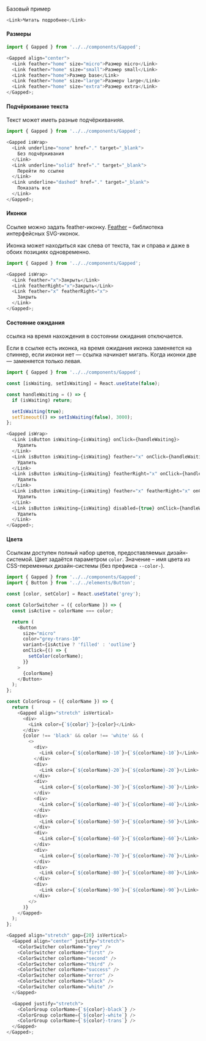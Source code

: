 Базовый пример

```js
<Link>Читать подробнее</Link>
```

#### Размеры

```js
import { Gapped } from '../../components/Gapped';

<Gapped align="center">
  <Link feather="home" size="micro">Размер micro</Link>
  <Link feather="home" size="small">Размер small</Link>
  <Link feather="home">Размер base</Link>
  <Link feather="home" size="large">Размерv large</Link>
  <Link feather="home" size="extra">Размер extra</Link>
</Gapped>;
```

#### Подчёркивание текста

Текст может иметь разные подчёркиванияя.

```js
import { Gapped } from '../../components/Gapped';

<Gapped isWrap>
  <Link underline="none" href="." target="_blank">
    Без подчёркивания
  </Link>
  <Link underline="solid" href="." target="_blank">
    Перейти по ссылке
  </Link>
  <Link underline="dashed" href="." target="_blank">
    Показать все
  </Link>
</Gapped>;
```

#### Иконки

Ссылке можно задать feather-иконку. [Feather](https://feathericons.com/) – библиотека интерфейсных SVG-иконок.

Иконка может находиться как слева от текста, так и справа и даже в обоих позициях одновременно.

```js
import { Gapped } from '../../components/Gapped';

<Gapped isWrap>
  <Link feather="x">Закрыть</Link>
  <Link featherRight="x">Закрыть</Link>
  <Link feather="x" featherRight="x">
    Закрыть
  </Link>
</Gapped>;
```

#### Состояние ожидания

ссылка на время нахождения в состоянии ожидания отключается.

Если в ссылке есть иконка, на время ожидания иконка заменяется на спиннер, если иконки нет — ссылка начинает мигать. Когда иконки две — заменяется только левая.

```js
import { Gapped } from '../../components/Gapped';

const [isWaiting, setIsWaiting] = React.useState(false);

const handleWaiting = () => {
  if (isWaiting) return;

  setIsWaiting(true);
  setTimeout(() => setIsWaiting(false), 3000);
};

<Gapped isWrap>
  <Link isButton isWaiting={isWaiting} onClick={handleWaiting}>
    Удалить
  </Link>
  <Link isButton isWaiting={isWaiting} feather="x" onClick={handleWaiting}>
    Удалить
  </Link>
  <Link isButton isWaiting={isWaiting} featherRight="x" onClick={handleWaiting}>
    Удалить
  </Link>
  <Link isButton isWaiting={isWaiting} feather="x" featherRight="x" onClick={handleWaiting}>
    Удалить
  </Link>
  <Link isButton isWaiting={isWaiting} disabled={true} onClick={handleWaiting}>
    Удалить
  </Link>
</Gapped>;
```

#### Цвета

Ссылкам доступен полный набор цветов, предоставляемых дизайн-системой. Цвет задаётся параметром `color`. Значение – имя цвета из CSS-переменных дизайн-системы (без префикса `--color-`).

```js
import { Gapped } from '../../components/Gapped';
import { Button } from '../../elements/Button';

const [color, setColor] = React.useState('grey');

const ColorSwitcher = ({ colorName }) => {
  const isActive = colorName === color;

  return (
    <Button
      size="micro"
      color="grey-trans-10"
      variant={isActive ? 'filled' : 'outline'}
      onClick={() => {
        setColor(colorName);
      }}
    >
      {colorName}
    </Button>
  );
};

const ColorGroup = ({ colorName }) => {
  return (
    <Gapped align="stretch" isVertical>
      <div>
        <Link color={`${color}`}>{color}</Link>
      </div>
      {color !== 'black' && color !== 'white' && (
        <>
          <div>
            <Link color={`${colorName}-10`}>{`${colorName}-10`}</Link>
          </div>
          <div>
            <Link color={`${colorName}-20`}>{`${colorName}-20`}</Link>
          </div>
          <div>
            <Link color={`${colorName}-30`}>{`${colorName}-30`}</Link>
          </div>
          <div>
            <Link color={`${colorName}-40`}>{`${colorName}-40`}</Link>
          </div>
          <div>
            <Link color={`${colorName}-50`}>{`${colorName}-50`}</Link>
          </div>
          <div>
            <Link color={`${colorName}-60`}>{`${colorName}-60`}</Link>
          </div>
          <div>
            <Link color={`${colorName}-70`}>{`${colorName}-70`}</Link>
          </div>
          <div>
            <Link color={`${colorName}-80`}>{`${colorName}-80`}</Link>
          </div>
          <div>
            <Link color={`${colorName}-90`}>{`${colorName}-90`}</Link>
          </div>
        </>
      )}
    </Gapped>
  );
};

<Gapped align="stretch" gap={20} isVertical>
  <Gapped align="center" justify="stretch">
    <ColorSwitcher colorName="grey" />
    <ColorSwitcher colorName="first" />
    <ColorSwitcher colorName="second" />
    <ColorSwitcher colorName="third" />
    <ColorSwitcher colorName="success" />
    <ColorSwitcher colorName="error" />
    <ColorSwitcher colorName="black" />
    <ColorSwitcher colorName="white" />
  </Gapped>

  <Gapped justify="stretch">
    <ColorGroup colorName={`${color}-black`} />
    <ColorGroup colorName={`${color}-white`} />
    <ColorGroup colorName={`${color}-trans`} />
  </Gapped>
</Gapped>;
```
